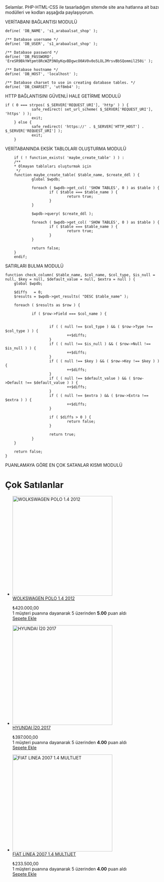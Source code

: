 Selamlar. PHP-HTML-CSS ile tasarladığım sitemde site ana hatlarına ait bazı modülleri ve kodları aşşağıda paylaşıyorum.


VERİTABANI BAĞLANTISI MODULÜ


	define( 'DB_NAME', 's1_arabaalsat_shop' );

	/** Database username */
	define( 'DB_USER', 's1_arabaalsat_shop' );

	/** Database password */
	define( 'DB_PASSWORD', 'EreSR9BkYWtpmt8RcWZP3NOyKqvBDgwcO0AV0v0o5LOLJMrsvBbSQommil250i' );

	/** Database hostname */
	define( 'DB_HOST', 'localhost' );

	/** Database charset to use in creating database tables. */
	define( 'DB_CHARSET', 'utf8mb4' );





HTTP BAĞLANTISINI GÜVENLİ HALE GETİRME MODULÜ

	if ( 0 === strpos( $_SERVER['REQUEST_URI'], 'http' ) ) {
                safe_redirect( set_url_scheme( $_SERVER['REQUEST_URI'], 'https' ) );
                exit;
        } else {
                safe_redirect( 'https://' . $_SERVER['HTTP_HOST'] . $_SERVER['REQUEST_URI'] );
                exit;
        }
       
       
       
       
VERİTABANINDA EKSİK TABLOLARI OLUŞTURMA MODULÜ

		if ( ! function_exists( 'maybe_create_table' ) ) :
        /**
		* Olmayan tabloları oluşturmak için
         */
        function maybe_create_table( $table_name, $create_ddl ) {
                global $wpdb;

                foreach ( $wpdb->get_col( 'SHOW TABLES', 0 ) as $table ) {
                        if ( $table === $table_name ) {
                                return true;
                        }
                }

                $wpdb->query( $create_ddl );

                foreach ( $wpdb->get_col( 'SHOW TABLES', 0 ) as $table ) {
                        if ( $table === $table_name ) {
                                return true;
                        }
                }

                return false;
        }
		endif;




SATIRLARI BULMA MODULÜ

	function check_column( $table_name, $col_name, $col_type, $is_null = null, $key = null, $default_value = null, $extra = null ) {
        global $wpdb;

        $diffs   = 0;
        $results = $wpdb->get_results( "DESC $table_name" );

        foreach ( $results as $row ) {

                if ( $row->Field === $col_name ) {


                        if ( ( null !== $col_type ) && ( $row->Type !== $col_type ) ) {
                                ++$diffs;
                        }
                        if ( ( null !== $is_null ) && ( $row->Null !== $is_null ) ) {
                                ++$diffs;
                        }
                        if ( ( null !== $key ) && ( $row->Key !== $key ) ) {
                                ++$diffs;
                        }
                        if ( ( null !== $default_value ) && ( $row->Default !== $default_value ) ) {
                                ++$diffs;
                        }
                        if ( ( null !== $extra ) && ( $row->Extra !== $extra ) ) {
                                ++$diffs;
                        }

                        if ( $diffs > 0 ) {
                                return false;
                        }

                        return true;
                }
        }

        return false;
	}
	
	
PUANLAMAYA GÖRE EN ÇOK SATANLAR KISMI MODULÜ


<div class="page-description"><h1>Çok Satılanlar</h1>
<div data-block-name="woocommerce/product-top-rated" data-rows="1" class="wc-block-grid wp-block-product-top-rated wc-block-product-top-rated has-3-columns">
<ul class="wc-block-grid__products">
<li class="wc-block-grid__product">
				<a href="https://arabaalsat.shop/index.php/urun/wolkswagen-polo-1-4-2012/" class="wc-block-grid__product-link"><p></p>
<div class="wc-block-grid__product-image"><img width="324" height="324" src="https://arabaalsat.shop/wp-content/uploads/2022/11/polo-324x324.png" class="attachment-woocommerce_thumbnail size-woocommerce_thumbnail" alt="WOLKSWAGEN POLO 1.4 2012" decoding="async" loading="lazy" srcset="https://arabaalsat.shop/wp-content/uploads/2022/11/polo-324x324.png 324w, https://arabaalsat.shop/wp-content/uploads/2022/11/polo-150x150.png 150w, https://arabaalsat.shop/wp-content/uploads/2022/11/polo-100x100.png 100w" sizes="(max-width: 324px) 100vw, 324px"></div>
<div class="wc-block-grid__product-title">WOLKSWAGEN POLO 1.4 2012</div>
</a><p><a href="https://arabaalsat.shop/index.php/urun/wolkswagen-polo-1-4-2012/" class="wc-block-grid__product-link">				</a></p>
<div class="wc-block-grid__product-price price"><span class="woocommerce-Price-amount amount"><span class="woocommerce-Price-currencySymbol">₺</span>420.000,00</span></div>
<div class="wc-block-grid__product-rating">
<div class="star-rating" role="img" aria-label="5 üzerinden 5.00 oy aldı"><span style="width:100%"><span class="rating">1</span> müşteri puanına dayanarak 5 üzerinden <strong class="rating">5.00</strong> puan aldı</span></div>
</div>
<div class="wp-block-button wc-block-grid__product-add-to-cart"><a href="?add-to-cart=65" aria-label="“WOLKSWAGEN POLO 1.4 2012” ürününü sepete ekle" data-quantity="1" data-product_id="65" data-product_sku="" rel="nofollow" class="wp-block-button__link wp-element-button add_to_cart_button ajax_add_to_cart">Sepete Ekle</a></div>
</li>
<li class="wc-block-grid__product">
				<a href="https://arabaalsat.shop/index.php/urun/hyundai-i20-2017/" class="wc-block-grid__product-link"><p></p>
<div class="wc-block-grid__product-image"><img width="324" height="324" src="https://arabaalsat.shop/wp-content/uploads/2022/11/i20-324x324.png" class="attachment-woocommerce_thumbnail size-woocommerce_thumbnail" alt="HYUNDAI İ20 2017" decoding="async" loading="lazy" srcset="https://arabaalsat.shop/wp-content/uploads/2022/11/i20-324x324.png 324w, https://arabaalsat.shop/wp-content/uploads/2022/11/i20-150x150.png 150w, https://arabaalsat.shop/wp-content/uploads/2022/11/i20-100x100.png 100w" sizes="(max-width: 324px) 100vw, 324px"></div>
<div class="wc-block-grid__product-title">HYUNDAI İ20 2017</div>
</a><p><a href="https://arabaalsat.shop/index.php/urun/hyundai-i20-2017/" class="wc-block-grid__product-link">				</a></p>
<div class="wc-block-grid__product-price price"><span class="woocommerce-Price-amount amount"><span class="woocommerce-Price-currencySymbol">₺</span>397.000,00</span></div>
<div class="wc-block-grid__product-rating">
<div class="star-rating" role="img" aria-label="5 üzerinden 4.00 oy aldı"><span style="width:80%"><span class="rating">1</span> müşteri puanına dayanarak 5 üzerinden <strong class="rating">4.00</strong> puan aldı</span></div>
</div>
<div class="wp-block-button wc-block-grid__product-add-to-cart"><a href="?add-to-cart=52" aria-label="“HYUNDAI İ20 2017” ürününü sepete ekle" data-quantity="1" data-product_id="52" data-product_sku="" rel="nofollow" class="wp-block-button__link wp-element-button add_to_cart_button ajax_add_to_cart">Sepete Ekle</a></div>
</li>
<li class="wc-block-grid__product">
				<a href="https://arabaalsat.shop/index.php/urun/fiat-linea-2007-1-4-multijet/" class="wc-block-grid__product-link"><p></p>
<div class="wc-block-grid__product-image"><img width="324" height="315" src="https://arabaalsat.shop/wp-content/uploads/2022/11/Fiat_Linea_Emotion_Fire_1.4_Petrol-324x315.jpg" class="attachment-woocommerce_thumbnail size-woocommerce_thumbnail" alt="FIAT LINEA 2007 1.4 MULTIJET" decoding="async" loading="lazy"></div>
<div class="wc-block-grid__product-title">FIAT LINEA 2007 1.4 MULTIJET</div>
</a><p><a href="https://arabaalsat.shop/index.php/urun/fiat-linea-2007-1-4-multijet/" class="wc-block-grid__product-link">				</a></p>
<div class="wc-block-grid__product-price price"><span class="woocommerce-Price-amount amount"><span class="woocommerce-Price-currencySymbol">₺</span>233.500,00</span></div>
<div class="wc-block-grid__product-rating">
<div class="star-rating" role="img" aria-label="5 üzerinden 4.00 oy aldı"><span style="width:80%"><span class="rating">1</span> müşteri puanına dayanarak 5 üzerinden <strong class="rating">4.00</strong> puan aldı</span></div>
</div>
<div class="wp-block-button wc-block-grid__product-add-to-cart"><a href="?add-to-cart=11" aria-label="“FIAT LINEA 2007 1.4 MULTIJET” ürününü sepete ekle" data-quantity="1" data-product_id="11" data-product_sku="" rel="nofollow" class="wp-block-button__link wp-element-button add_to_cart_button ajax_add_to_cart">Sepete Ekle</a></div>
</li>
</ul>
</div>
</div>
